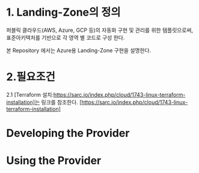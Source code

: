 # 1. Landing-Zone의 정의
퍼블릭 클라우드(AWS, Azure, GCP 등)의 자동화 구현 및 관리를 위한 템플릿으로써, 표준아키텍처를 기반으로 각 영역 별 코드로 구성 한다.

본 Repository 에서는 Azure용 Landing-Zone 구현을 설명한다.


# 2.필요조건
2.1 [Terraform 설치:https://sarc.io/index.php/cloud/1743-linux-terraform-installation]는 링크를 참조한다.
[https://sarc.io/index.php/cloud/1743-linux-terraform-installation]

# Developing the Provider


# Using the Provider
